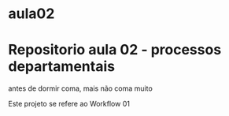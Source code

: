 # aula02

# Repositorio aula 02 - processos departamentais
antes de dormir coma, mais não coma muito

Este projeto se refere ao Workflow 01
